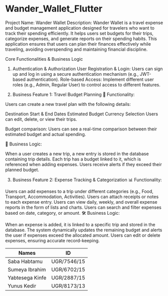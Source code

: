# Wander_Wallet_Flutter

Project Name: Wander Wallet
Description:
Wander Wallet is a travel expense and budget management application designed for travelers who want to track their spending efficiently. It helps users set budgets for their trips, categorize expenses, and generate reports on their spending habits. This application ensures that users can plan their finances effectively while traveling, avoiding overspending and maintaining financial discipline.

Core Functionalities & Business Logic
1. Authentication & Authorization
  User Registration & Login: Users can sign up and log in using a secure authentication mechanism (e.g., JWT-based authentication).
  Role-based Access: Implement different user roles (e.g., Admin, Regular User) to control access to different features.

2. Business Feature 1: Travel Budget Planning
  💼 Functionality:
  
  Users can create a new travel plan with the following details:
  
  Destination
  Start & End Dates
  Estimated Budget
  Currency Selection
  Users can edit, delete, or view their trips.
  
  Budget comparison: Users can see a real-time comparison between their estimated budget and actual spending.
  
  📌 Business Logic:
  
  When a user creates a new trip, a new entry is stored in the database containing trip details.
  Each trip has a budget linked to it, which is referenced when adding expenses.
  Users receive alerts if they exceed their planned budget.

3. Business Feature 2: Expense Tracking & Categorization
  📊 Functionality:
  
  Users can add expenses to a trip under different categories (e.g., Food, Transport, Accommodation, Activities).
  Users can attach receipts or notes to each expense entry.
  Users can view daily, weekly, and overall expense reports in the form of lists and charts.
  Users can search and filter expenses based on date, category, or amount.
  🛠 Business Logic:
  
  When an expense is added, it is linked to a specific trip and stored in the database.
  The system dynamically updates the remaining budget and alerts the user if expenses exceed the allocated amount.
  Users can edit or delete expenses, ensuring accurate record-keeping.


  | Names                         |     ID      |
| ----------------------------- | ----------- |
| Saba Habtamu                  | UGR/7546/15 |
| Sumeya Ibrahim                | UGR/6702/15 |
| Yabtesega Kinfe               | UGR/2887/15 |
| Yunus Kedir                   | UGR/8173/13 |




  

